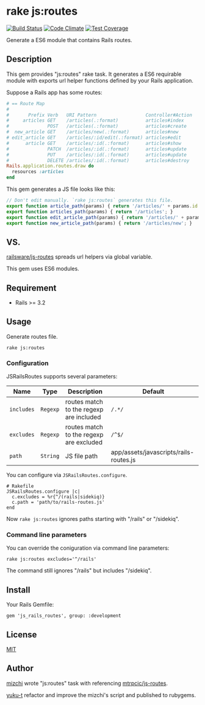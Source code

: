 # rake js:routes

[![Build Status](https://travis-ci.org/yuku-t/js_rails_routes.svg?branch=master)](https://travis-ci.org/yuku-t/js_rails_routes) [![Code Climate](https://codeclimate.com/github/yuku-t/js_rails_routes/badges/gpa.svg)](https://codeclimate.com/github/yuku-t/js_rails_routes) [![Test Coverage](https://codeclimate.com/github/yuku-t/js_rails_routes/badges/coverage.svg)](https://codeclimate.com/github/yuku-t/js_rails_routes/coverage)

Generate a ES6 module that contains Rails routes.

## Description

This gem provides "js:routes" rake task.
It generates a ES6 requirable module with exports url helper functions defined by your Rails application.

Suppose a Rails app has some routes:

```rb
# == Route Map
#
#       Prefix Verb   URI Pattern                  Controller#Action
#     articles GET    /articles(.:format)          articles#index
#              POST   /articles(.:format)          articles#create
#  new_article GET    /articles/new(.:format)      articles#new
# edit_article GET    /articles/:id/edit(.:format) articles#edit
#      article GET    /articles/:id(.:format)      articles#show
#              PATCH  /articles/:id(.:format)      articles#update
#              PUT    /articles/:id(.:format)      articles#update
#              DELETE /articles/:id(.:format)      articles#destroy
Rails.application.routes.draw do
  resources :articles
end
```

This gem generates a JS file looks like this:

```js
// Don't edit manually. `rake js:routes` generates this file.
export function article_path(params) { return '/articles/' + params.id + ''; }
export function articles_path(params) { return '/articles'; }
export function edit_article_path(params) { return '/articles/' + params.id + '/edit'; }
export function new_article_path(params) { return '/articles/new'; }
```

## VS.

[railsware/js-routes](https://github.com/railsware/js-routes) spreads url helpers via global variable.

This gem uses ES6 modules.

## Requirement

- Rails >= 3.2

## Usage

Generate routes file.

```
rake js:routes
```

### Configuration

JSRailsRoutes supports several parameters:

Name       | Type     | Description                             | Default
-----------|----------|-----------------------------------------|----------------------------------------
`includes` | `Regexp` | routes match to the regexp are included | `/.*/`
`excludes` | `Regexp` | routes match to the regexp are excluded | `/^$/`
`path`     | `String` | JS file path                            | app/assets/javascripts/rails-routes.js

You can configure via `JSRailsRoutes.configure`.

```
# Rakefile
JSRailsRoutes.configure |c|
  c.excludes = %r{^/(rails|sidekiq)}
  c.path = 'path/to/rails-routes.js'
end
```

Now `rake js:routes` ignores paths starting with "/rails" or "/sidekiq".

### Command line parameters

You can override the coniguration via command line parameters:

```
rake js:routes excludes='^/rails'
```

The command still ignores "/rails" but includes "/sidekiq".

## Install

Your Rails Gemfile:

```
gem 'js_rails_routes', group: :development
```

## License

[MIT](https://github.com/yuku-t/js_rails_routes/blob/master/LICENCE)

## Author

[mizchi](https://github.com/mizchi) wrote "js:routes" task with referencing [mtrpcic/js-routes](https://github.com/mtrpcic/js-routes).

[yuku-t](https://yuku-t.com) refactor and improve the mizchi's script and published to rubygems.
